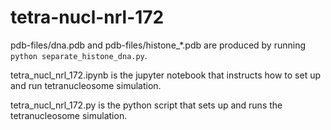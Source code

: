 # tetra-nucl-nrl-172

pdb-files/dna.pdb and pdb-files/histone_*.pdb are produced by running `python separate_histone_dna.py`. 

tetra_nucl_nrl_172.ipynb is the jupyter notebook that instructs how to set up and run tetranucleosome simulation. 

tetra_nucl_nrl_172.py is the python script that sets up and runs the tetranucleosome simulation. 

